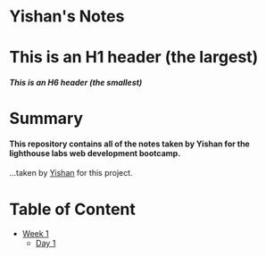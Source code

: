 # Yishan's Notes
# This is an H1 header (the largest)
##### This is an H6 header (the smallest)

# Summary
#### This repository contains all of the notes taken by Yishan for the lighthouse labs web development bootcamp.

...taken by [Yishan](https://github.com/sarah-zhan) for this project.

# Table of Content
* [Week 1](/lighthouse-web-notes/Week_1)
  * [Day 1](/lighthouse-web-notes/Week_1/Day_1/)